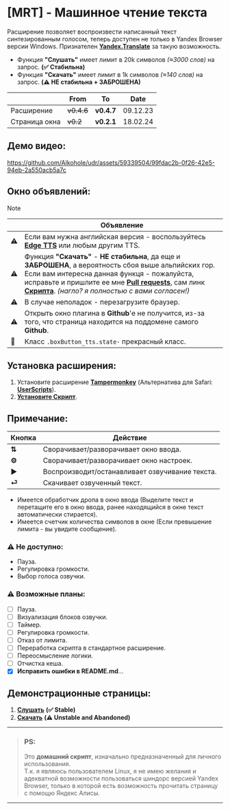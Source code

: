 # [MRT] - Машинное чтение текста
Расширение позволяет воспроизвести написанный текст синтезированным голосом, теперь доступен не только в Yandex Browser версии Windows. Признателен **[Yandex.Translate](https://translate.yandex.ru/)** за такую возможность.
- Функция **"Слушать"** имеет лимит в 20k символов *(≈3000 слов)* на запрос. **(✅ Cтабильна)**
- Функция **"Скачать"** имеет лимит в 1k символов *(≈140 слов)* на запрос. **(⚠️ НЕ стабильна + ЗАБРОШЕНА)**

|  | From | To | Date |
|---|---|---|---|
| Расширение | ~~v0.4.6~~ | **v0.4.7** | 09.12.23 |
| Страница окна | ~~v0.2~~ | **v0.2.1** | 18.02.24 |

## Демо видео:

https://github.com/Alkohole/udr/assets/59339504/99fdac2b-0f26-42e5-94eb-2a550acb5a7c

## Окно объявлений:

> [!Note]
> |  | Объявление |
> |----|---------|
> | ⚠️ | Если вам нужна английская версия - воспользуйтесь **[Edge TTS](https://github.com/EdgeTTS/EdgeTTS.github.io)** или любым другим TTS. |
> | ⚠️ | Функция **"Скачать"** - **НЕ стабильна**, да еще и **ЗАБРОШЕНА**, а вероятность сбоя выше альпийских гор. Если вам интересна данная функця - пожалуйста, исправьте и пришлите ее мне **[Pull requests](https://github.com/Alkohole/udr/pulls)**, сам линк **[Скрипта](https://github.com/Alkohole/udr/blob/main/down.html#L81)**. _(нагло? я полностью с вами согласен!)_ |
> | ⚠️ | В случае неполадок - перезагрузите браузер. |
> | ⚠️ | Открыть окно плагина в **Github**'е не получится, из-за того, что страница находится на поддомене самого **Github**. |
> | 🙂 | Класс `.boxButton_tts.state-` прекрасный класс. |


## Установка расширения:

1. Установите расширение **[Tampermonkey](https://www.tampermonkey.net/)** (Альтернатива для Safari: **[UserScripts](https://apps.apple.com/app/userscripts/id1463298887 )**).
2. **[Установите Скрипт](https://github.com/Alkohole/udr/raw/main/mrt.user.js)**.

## Примечание:

| Кнопка | Действие |
|----|---------|
| **⇅** | Cворачивает/разворачивает окно ввода. |
| **⚙** | Cворачивает/разворачивает окно настроек. |
| **▶** | Воспроизводит/останавливает озвучивание текста. |
| **⏎** | Скачивает озвученный текст. |



- Имеется обработчик дропа в окно ввода (Выделите текст и перетащите его в окно ввода, ранее находящийся в окне текст автоматически стирается).
- Имеется счетчик количества символов в окне (Если превышение лимита - вы увидите сообщение).

### ⚠️ Не доступно:
- Пауза.
- Регулировка громкости.
- Выбор голоса озвучки.

### ⚠️ Возможные планы:
- [ ] Пауза.
- [ ] Визуализация блоков озвучки.
- [ ] Таймер.
- [ ] Регулировка громкости.
- [ ] Отказ от лимита.
- [ ] Переработка скрипта в стандартное расширение.
- [ ] Переосмысление логики.
- [ ] Отчистка кеша.
- [x] **Исправить ошибки в README.md**...

## Демонстрационные страницы:
1. **[Слушать](https://alkohole.github.io/udr/)** **(✅ Stable)**
2. **[Скачать](https://alkohole.github.io/udr/down)** **(⚠️ Unstable and Abandoned)**

<hr>

> ### PS:
> Это **домашний скрипт**, изначально предназначенный для личного использования. <br>
> Т.к. я являюсь пользователем Linux, я не имею желания и адекватной возможности пользоваться шиндорс версией Yandex Browser, только в которой есть возможность прочитать страницу с помощю Яндекс Алисы.

<hr>
